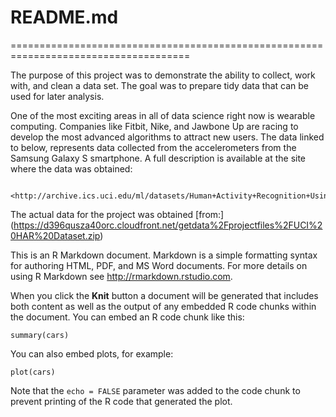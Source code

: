 
# README.md
=====================================================================================

The purpose of this project was to demonstrate the ability to collect, work with, and clean a data set. The goal was to prepare tidy data that can be used for later analysis.

One of the most exciting areas in all of data science right now is wearable computing. Companies like Fitbit, Nike, and Jawbone Up are racing to develop the most advanced algorithms to attract new users. The data linked to below, represents data collected from the accelerometers from the Samsung Galaxy S smartphone. A full description is available at the site where the data was obtained:

     <http://archive.ics.uci.edu/ml/datasets/Human+Activity+Recognition+Using+Smartphones>

The actual data for the project was obtained [from:] (https://d396qusza40orc.cloudfront.net/getdata%2Fprojectfiles%2FUCI%20HAR%20Dataset.zip)



This is an R Markdown document. Markdown is a simple formatting syntax for authoring HTML, PDF, and MS Word documents. For more details on using R Markdown see <http://rmarkdown.rstudio.com>.

When you click the **Knit** button a document will be generated that includes both content as well as the output of any embedded R code chunks within the document. You can embed an R code chunk like this:

```{r}
summary(cars)
```

You can also embed plots, for example:

```{r, echo=FALSE}
plot(cars)
```

Note that the `echo = FALSE` parameter was added to the code chunk to prevent printing of the R code that generated the plot.

